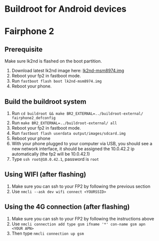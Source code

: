# Buildroot for Android devices

# Fairphone 2

## Prerequisite

Make sure lk2nd is flashed on the boot partition.

1. Download latest lk2nd image here: [lk2nd-msm8974.img](https://github.com/msm8916-mainline/lk2nd/releases/download/20.0/lk2nd-msm8974.img)
2. Reboot your fp2 in fastboot mode.
3. Run `fastboot flash boot lk2nd-msm8974.img`
4. Reboot your phone.

## Build the buildroot system

1. Run `cd buildroot && make BR2_EXTERNAL=../buildroot-external/ fairphone2_defconfig`
2. Run `make BR2_EXTERNAL=../buildroot-external/ all`
3. Reboot your fp2 in fastboot mode.
4. Run `fastboot flash userdata output/images/sdcard.img`
5. Reboot your phone
6. With your phone plugged to your computer via USB, you should see a new network interface, it should be assigned the 10.0.42.2 ip automatically (the fp2 will be 10.0.42.1)
7. Type `ssh root@10.0.42.1`, password is `root`

## Using WIFI (after flashing)

1. Make sure you can ssh to your FP2 by following the previous section
2. Use `nmcli --ask dev wifi connect <YOURSSID>`

## Using the 4G connection (after flashing)

1. Make sure you can ssh to your FP2 by following the instructions above
2. Use `nmcli connection add type gsm ifname '*' con-name gsm apn <YOUR APN>`
3. Then type `nmcli connection up gsm`
